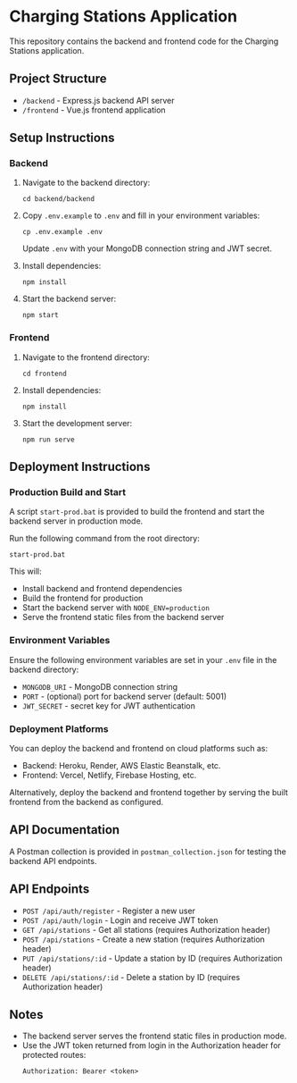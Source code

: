 # Charging Stations Application

This repository contains the backend and frontend code for the Charging Stations application.

## Project Structure

- `/backend` - Express.js backend API server
- `/frontend` - Vue.js frontend application

## Setup Instructions

### Backend

1. Navigate to the backend directory:
   ```
   cd backend/backend
   ```

2. Copy `.env.example` to `.env` and fill in your environment variables:
   ```
   cp .env.example .env
   ```
   Update `.env` with your MongoDB connection string and JWT secret.

3. Install dependencies:
   ```
   npm install
   ```

4. Start the backend server:
   ```
   npm start
   ```

### Frontend

1. Navigate to the frontend directory:
   ```
   cd frontend
   ```

2. Install dependencies:
   ```
   npm install
   ```

3. Start the development server:
   ```
   npm run serve
   ```

## Deployment Instructions

### Production Build and Start

A script `start-prod.bat` is provided to build the frontend and start the backend server in production mode.

Run the following command from the root directory:

```
start-prod.bat
```

This will:

- Install backend and frontend dependencies
- Build the frontend for production
- Start the backend server with `NODE_ENV=production`
- Serve the frontend static files from the backend server

### Environment Variables

Ensure the following environment variables are set in your `.env` file in the backend directory:

- `MONGODB_URI` - MongoDB connection string
- `PORT` - (optional) port for backend server (default: 5001)
- `JWT_SECRET` - secret key for JWT authentication

### Deployment Platforms

You can deploy the backend and frontend on cloud platforms such as:

- Backend: Heroku, Render, AWS Elastic Beanstalk, etc.
- Frontend: Vercel, Netlify, Firebase Hosting, etc.

Alternatively, deploy the backend and frontend together by serving the built frontend from the backend as configured.

## API Documentation

A Postman collection is provided in `postman_collection.json` for testing the backend API endpoints.

## API Endpoints

- `POST /api/auth/register` - Register a new user
- `POST /api/auth/login` - Login and receive JWT token
- `GET /api/stations` - Get all stations (requires Authorization header)
- `POST /api/stations` - Create a new station (requires Authorization header)
- `PUT /api/stations/:id` - Update a station by ID (requires Authorization header)
- `DELETE /api/stations/:id` - Delete a station by ID (requires Authorization header)

## Notes

- The backend server serves the frontend static files in production mode.
- Use the JWT token returned from login in the Authorization header for protected routes:
  ```
  Authorization: Bearer <token>
